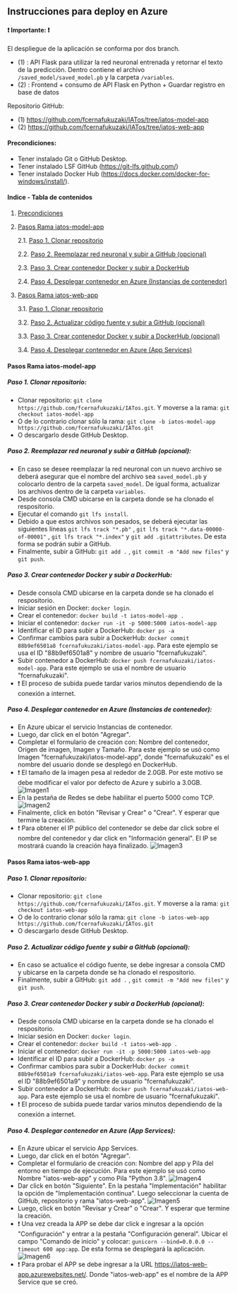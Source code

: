 ## **Instrucciones para deploy en Azure** ##

#### **❗ Importante: ❗**

El despliegue de la aplicación se conforma por dos branch.
- (1) : API Flask para utilizar la red neuronal entrenada y retornar el texto de la predicción. Dentro contiene el archivo `/saved_model/saved_model.pb` y la carpeta `/variables`.
- (2) : Frontend + consumo de API Flask en Python + Guardar registro en base de datos

Repositorio GitHub:
- (1) https://github.com/fcernafukuzaki/IATos/tree/iatos-model-app
- (2) https://github.com/fcernafukuzaki/IATos/tree/iatos-web-app

<a name="precondiciones"></a>
#### **Precondiciones:**

- Tener instalado Git o GitHub Desktop.
- Tener instalado LSF GitHub (https://git-lfs.github.com/)
- Tener instalado Docker Hub (https://docs.docker.com/docker-for-windows/install/).

#### **Indice - Tabla de contenidos**

1. [Precondiciones](#precondiciones)
2. [Pasos Rama iatos-model-app](#pasos-rama-iatos-model-app)

    2.1. [Paso 1. Clonar repositorio](#paso-1-clonar-repositorio)
  
    2.2. [Paso 2. Reemplazar red neuronal y subir a GitHub (opcional)](#paso-2-reemplazar-red-neuronal-y-subir-a-github-opcional)
  
    2.3. [Paso 3. Crear contenedor Docker y subir a DockerHub](#paso-3-crear-contenedor-docker-y-subir-a-dockerhub)
  
    2.4. [Paso 4. Desplegar contenedor en Azure (Instancias de contenedor)](#paso-4-desplegar-contenedor-en-azure-instancias-de-contenedor)
  
3. [Pasos Rama iatos-web-app](#pasos-rama-iatos-web-app)
  
    3.1. [Paso 1. Clonar repositorio](#paso-1-clonar-repositorio-1)
  
    3.2. [Paso 2. Actualizar código fuente y subir a GitHub (opcional)](#paso-2-actualizar-c%C3%B3digo-fuente-y-subir-a-github-opcional)
  
    3.3. [Paso 3. Crear contenedor Docker y subir a DockerHub (opcional)](#paso-3-crear-contenedor-docker-y-subir-a-dockerhub-opcional)
  
    3.4. [Paso 4. Desplegar contenedor en Azure (App Services)](#paso-4-desplegar-contenedor-en-azure-app-services)

<a name="pasos-rama-iatos-model-app"></a>
#### **Pasos Rama iatos-model-app**

<a name="paso-1-clonar-repositorio"></a>
##### **Paso 1.** Clonar repositorio:

- Clonar repositorio: `git clone https://github.com/fcernafukuzaki/IATos.git`. Y moverse a la rama: `git checkout iatos-model-app`
- O de lo contrario clonar sólo la rama: `git clone -b iatos-model-app https://github.com/fcernafukuzaki/IATos.git`
- O descargarlo desde GitHub Desktop.

<a name="paso-2-reemplazar-red-neuronal-y-subir-a-github-opcional"></a>
##### **Paso 2.** Reemplazar red neuronal y subir a GitHub (opcional):

- En caso se desee reemplazar la red neuronal con un nuevo archivo se deberá asegurar que el nombre del archivo sea `saved_model.pb` y colocarlo dentro de la carpeta `saved_model`. De igual forma, actualizar los archivos dentro de la carpeta `variables`.
- Desde consola CMD ubicarse en la carpeta donde se ha clonado el respositorio.
- Ejecutar el comando `git lfs install`.
- Debido a que estos archivos son pesados, se deberá ejecutar las siguientes líneas `git lfs track "*.pb"` , `git lfs track "*.data-00000-of-00001"` , `git lfs track "*.index"` y `git add .gitattributes`. De esta forma se podrán subir a GitHub.
- Finalmente, subir a GitHub: `git add .` , `git commit -m "Add new files"` y `git push`.

<a name="paso-3-crear-contenedor-docker-y-subir-a-dockerhub"></a>
##### **Paso 3.** Crear contenedor Docker y subir a DockerHub:

- Desde consola CMD ubicarse en la carpeta donde se ha clonado el respositorio.
- Iniciar sesión en Docker: `docker login`.
- Crear el contenedor: `docker build -t iatos-model-app .`
- Iniciar el contenedor: `docker run -it -p 5000:5000 iatos-model-app`
- Identificar el ID para subir a DockerHub: `docker ps -a`
- Confirmar cambios para subir a DockerHub: `docker commit 88b9ef6501a8 fcernafukuzaki/iatos-model-app`. Para este ejemplo se usa el ID "88b9ef6501a8" y nombre de usuario "fcernafukuzaki".
- Subir contenedor a DockerHub: `docker push fcernafukuzaki/iatos-model-app`. Para este ejemplo se usa el nombre de usuario "fcernafukuzaki".
- ❗ El proceso de subida puede tardar varios minutos dependiendo de la conexión a internet.

<a name="paso-4-desplegar-contenedor-en-azure-instancias-de-contenedor"></a>
##### **Paso 4.** Desplegar contenedor en Azure (Instancias de contenedor):

- En Azure ubicar el servicio Instancias de contenedor.
- Luego, dar click en el botón "Agregar".
- Completar el formulario de creación con: Nombre del contenedor, Origen de imagen, Imagen y Tamaño. Para este ejemplo se usó como Imagen "fcernafukuzaki/iatos-model-app", donde "fcernafukuzaki" es el nombre del usuario donde se desplegó en DockerHub.
- ❗ El tamaño de la imagen pesa al rededor de 2.0GB. Por este motivo se debe modificar el valor por defecto de Azure y subirlo a 3.0GB.
![Imagen1](https://raw.githubusercontent.com/fcernafukuzaki/IATos/main/imagenes_tutorial/Imagen1.png)
- En la pestaña de Redes se debe habilitar el puerto 5000 como TCP.
![Imagen2](https://raw.githubusercontent.com/fcernafukuzaki/IATos/main/imagenes_tutorial/Imagen2.png)
- Finalmente, click en botón "Revisar y Crear" o "Crear". Y esperar que termine la creación.
- ❗ Para obtener el IP público del contenedor se debe dar click sobre el nombre del contenedor y dar click en "Información general". El IP se mostrará cuando la creación haya finalizado.
![Imagen3](https://raw.githubusercontent.com/fcernafukuzaki/IATos/main/imagenes_tutorial/Imagen3.png)

<a name="pasos-rama-iatos-web-app"></a>
#### **Pasos Rama iatos-web-app**
<a name="paso-1-clonar-repositorio-1"></a>
##### **Paso 1.** Clonar repositorio:

- Clonar repositorio: `git clone https://github.com/fcernafukuzaki/IATos.git`. Y moverse a la rama: `git checkout iatos-web-app`
- O de lo contrario clonar sólo la rama: `git clone -b iatos-web-app https://github.com/fcernafukuzaki/IATos.git`
- O descargarlo desde GitHub Desktop.

<a name="paso-2-actualizar-c%C3%B3digo-fuente-y-subir-a-github-opcional"></a>
##### **Paso 2.** Actualizar código fuente y subir a GitHub (opcional):

- En caso se actualice el código fuente, se debe ingresar a consola CMD y ubicarse en la carpeta donde se ha clonado el respositorio.
- Finalmente, subir a GitHub: `git add .` , `git commit -m "Add new files"` y `git push`.

<a name="paso-3-crear-contenedor-docker-y-subir-a-dockerhub-opcional"></a>
##### **Paso 3.** Crear contenedor Docker y subir a DockerHub (opcional):

- Desde consola CMD ubicarse en la carpeta donde se ha clonado el respositorio.
- Iniciar sesión en Docker: `docker login`.
- Crear el contenedor: `docker build -t iatos-web-app .`
- Iniciar el contenedor: `docker run -it -p 5000:5000 iatos-web-app`
- Identificar el ID para subir a DockerHub: `docker ps -a`
- Confirmar cambios para subir a DockerHub: `docker commit 88b9ef6501a9 fcernafukuzaki/iatos-web-app`. Para este ejemplo se usa el ID "88b9ef6501a9" y nombre de usuario "fcernafukuzaki".
- Subir contenedor a DockerHub: `docker push fcernafukuzaki/iatos-web-app`. Para este ejemplo se usa el nombre de usuario "fcernafukuzaki".
- ❗ El proceso de subida puede tardar varios minutos dependiendo de la conexión a internet.

<a name="paso-4-desplegar-contenedor-en-azure-app-services"></a>
##### **Paso 4.** Desplegar contenedor en Azure (App Services):

- En Azure ubicar el servicio App Services.
- Luego, dar click en el botón "Agregar".
- Completar el formulario de creación con: Nombre del app y Pila del entorno en tiempo de ejecución. Para este ejemplo se usó como Nombre "iatos-web-app" y como Pila "Python 3.8".
![Imagen4](https://raw.githubusercontent.com/fcernafukuzaki/IATos/main/imagenes_tutorial/Imagen4.png)
- Dar click en botón "Siguiente". En la pestaña "Implementación" habilitar la opción de "Implementación continua". Luego seleccionar la cuenta de GitHub, repositorio y rama "iatos-web-app".
![Imagen5](https://raw.githubusercontent.com/fcernafukuzaki/IATos/main/imagenes_tutorial/Imagen5.png)
- Luego, click en botón "Revisar y Crear" o "Crear". Y esperar que termine la creación.
- ❗ Una vez creada la APP se debe dar click e ingresar a la opción "Configuración" y entrar a la pestaña "Configuración general". Ubicar el campo "Comando de inicio" y colocar: `gunicorn --bind=0.0.0.0 --timeout 600 app:app`. De esta forma se desplegará la aplicación.
![Imagen6](https://raw.githubusercontent.com/fcernafukuzaki/IATos/main/imagenes_tutorial/Imagen6.png)
- ❗ Para probar el APP se debe ingresar a la URL https://iatos-web-app.azurewebsites.net/. Donde "iatos-web-app" es el nombre de la APP Service que se creó.
